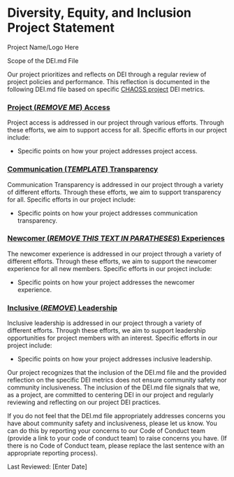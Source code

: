 # Diversity, Equity, and Inclusion Project Statement

Project Name/Logo Here

Scope of the DEI.md File

Our project prioritizes and reflects on DEI through a regular review of project policies and performance. This reflection is documented in the following DEI.md file based on specific [CHAOSS project](https://chaoss.community) DEI metrics.

### [Project (*REMOVE ME*) Access](https://chaoss.community/?p=4953)

Project access is addressed in our project through various efforts. Through these efforts, we aim to support access for all. Specific efforts in our project include:

- Specific points on how your project addresses project access.

### [Communication (*TEMPLATE*) Transparency](https://chaoss.community/?p=4957)

Communication Transparency is addressed in our project through a variety of different efforts. Through these efforts, we aim to support transparency for all. Specific efforts in our project include:

- Specific points on how your project addresses communication transparency.

### [Newcomer (*REMOVE THIS TEXT IN PARATHESES*) Experiences](https://chaoss.community/?p=4891)

The newcomer experience is addressed in our project through a variety of different efforts. Through these efforts, we aim to support the newcomer experience for all new members. Specific efforts in our project include:

- Specific points on how your project addresses the newcomer experience.

### [Inclusive (*REMOVE*) Leadership](https://chaoss.community/?p=3522)

Inclusive leadership is addressed in our project through a variety of different efforts. Through these efforts, we aim to support leadership opportunities for project members with an interest. Specific efforts in our project include:

- Specific points on how your project addresses inclusive leadership.

Our project recognizes that the inclusion of the DEI.md file and the provided reflection on the specific DEI metrics does not ensure community safety nor community inclusiveness. The inclusion of the DEI.md file signals that we, as a project, are committed to centering DEI in our project and regularly reviewing and reflecting on our project DEI practices.

If you do not feel that the DEI.md file appropriately addresses concerns you have about community safety and inclusiveness, please let us know. You can do this by reporting your concerns to our Code of Conduct team (provide a link to your code of conduct team) to raise concerns you have. (If there is no Code of Conduct team, please replace the last sentence with an appropriate reporting process).

Last Reviewed: [Enter Date]
